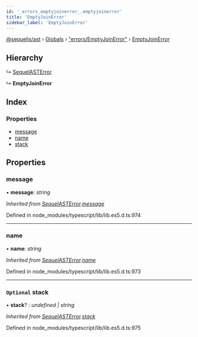 ```yaml
---
id: '_errors_emptyjoinerror_.emptyjoinerror'
title: 'EmptyJoinError'
sidebar_label: 'EmptyJoinError'
---
```


[@sequeljs/ast](../index.md) › [Globals](../globals.md) ›
["errors/EmptyJoinError"](../modules/_errors_emptyjoinerror_.md) ›
[EmptyJoinError](_errors_emptyjoinerror_.emptyjoinerror.md)

## Hierarchy

↳ [SequelASTError](_errors_sequelasterror_.sequelasterror.md)

↳ **EmptyJoinError**

## Index

### Properties

- [message](_errors_emptyjoinerror_.emptyjoinerror.md#message)
- [name](_errors_emptyjoinerror_.emptyjoinerror.md#name)
- [stack](_errors_emptyjoinerror_.emptyjoinerror.md#optional-stack)

## Properties

### message

• **message**: _string_

_Inherited from
[SequelASTError](_errors_sequelasterror_.sequelasterror.md).[message](_errors_sequelasterror_.sequelasterror.md#message)_

Defined in node_modules/typescript/lib/lib.es5.d.ts:974

---

### name

• **name**: _string_

_Inherited from
[SequelASTError](_errors_sequelasterror_.sequelasterror.md).[name](_errors_sequelasterror_.sequelasterror.md#name)_

Defined in node_modules/typescript/lib/lib.es5.d.ts:973

---

### `Optional` stack

• **stack**? : _undefined | string_

_Inherited from
[SequelASTError](_errors_sequelasterror_.sequelasterror.md).[stack](_errors_sequelasterror_.sequelasterror.md#optional-stack)_

Defined in node_modules/typescript/lib/lib.es5.d.ts:975
